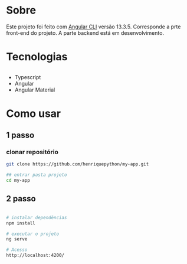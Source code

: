 # Sobre

Este projeto foi feito com [Angular CLI](https://github.com/angular/angular-cli) versão 13.3.5.
Corresponde a prte front-end do projeto.
A parte backend está em desenvolvimento.

#
# Tecnologias

##
- Typescript 
- Angular
- Angular Material

#
# Como usar

## 1 passo
### clonar repositório
```bash
git clone https://github.com/henriquepython/my-app.git
```

```bash
## entrar pasta projeto
cd my-app
```
## 2 passo

```bash

# instalar dependências
npm install

# executar o projeto
ng serve

# Acesso
http://localhost:4200/
```

#
